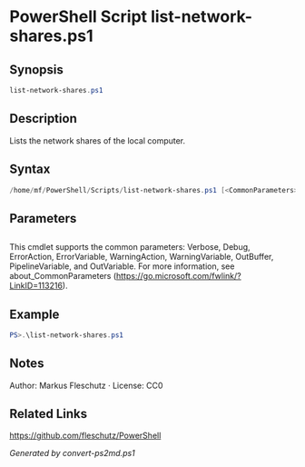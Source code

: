 # PowerShell Script list-network-shares.ps1

## Synopsis
```powershell
list-network-shares.ps1
```

## Description
Lists the network shares of the local computer.

## Syntax
```powershell
/home/mf/PowerShell/Scripts/list-network-shares.ps1 [<CommonParameters>]
```

## Parameters
## <CommonParameters>
This cmdlet supports the common parameters: Verbose, Debug, ErrorAction, ErrorVariable, WarningAction, WarningVariable, OutBuffer, PipelineVariable, and OutVariable. For more information, see about_CommonParameters (https://go.microsoft.com/fwlink/?LinkID=113216).

## Example
```powershell
PS>.\list-network-shares.ps1
```


## Notes
Author: Markus Fleschutz · License: CC0

## Related Links
https://github.com/fleschutz/PowerShell

*Generated by convert-ps2md.ps1*
